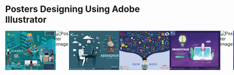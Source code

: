 # Posters Designing Using Adobe Illustrator

<div style="display:flex;">
<img alt="Poster image" src="Posters\GAMBIT-01.jpg" width="32%">
<img alt="Poster image" src="Posters\cicada-01.jpg" width="32%">
<img alt="Poster image" src="Posters\andhadhun-01.jpg" width="32%">
<img alt="Poster image" src="Posters\know ur buddy-01.jpg" width="32%">
<img alt="Poster image" src="Posters\ideathon-01.jpg" width="32%">
<img alt="Poster image" src="Posters\mathematica-01.jpg" width="32%">
<img alt="Poster image" src="Posters\trackback-01.jpg" width="32%">
<img alt="Poster image" src="Posters\devincco-01.jpg" width="32%">
<img alt="Poster image" src="Posters\kaivalya_poster-01.jpg" width="32%">
<img alt="Poster image" src="Posters\int.jpg" width="32%">
</div>
